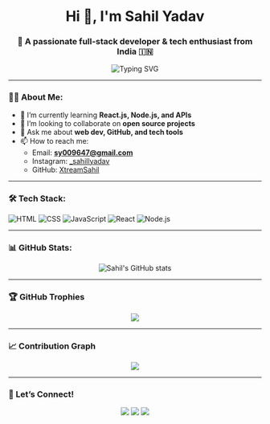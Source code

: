 <h1 align="center">Hi 👋, I'm Sahil Yadav</h1>
<h3 align="center">🚀 A passionate full-stack developer & tech enthusiast from India 🇮🇳</h3>

<p align="center">
  <img src="https://readme-typing-svg.demolab.com?font=Fira+Code&duration=3000&pause=500&color=F7971E&center=true&vCenter=true&width=435&lines=Full-stack+Web+Developer;Frontend+%F0%9F%96%A5%EF%B8%8F+Backend+%F0%9F%9A%80;Open+Source+Contributor;Tech+Explorer+%F0%9F%9A%80" alt="Typing SVG" />
</p>

---

### 🧑‍💻 About Me:
- 🌱 I’m currently learning **React.js, Node.js, and APIs**
- 👯 I’m looking to collaborate on **open source projects**
- 💬 Ask me about **web dev, GitHub, and tech tools**
- 📫 How to reach me:  
  - Email: **sy009647@gmail.com**  
  - Instagram: [\_sahillyadav](https://instagram.com/_sahillyadav)  
  - GitHub: [XtreamSahil](https://github.com/XtreamSahil)

---

### 🛠️ Tech Stack:
![HTML](https://img.shields.io/badge/HTML5-E34F26?logo=html5&logoColor=white&style=for-the-badge)
![CSS](https://img.shields.io/badge/CSS3-1572B6?logo=css3&logoColor=white&style=for-the-badge)
![JavaScript](https://img.shields.io/badge/JavaScript-F7DF1E?logo=javascript&logoColor=black&style=for-the-badge)
![React](https://img.shields.io/badge/React-20232A?logo=react&logoColor=61DAFB&style=for-the-badge)
![Node.js](https://img.shields.io/badge/Node.js-339933?logo=node-dot-js&logoColor=white&style=for-the-badge)

---

### 📊 GitHub Stats:
<p align="center">
  <img src="https://github-readme-stats.vercel.app/api?username=XtreamSahil&show_icons=true&theme=tokyonight" alt="Sahil's GitHub stats" />
</p>

---

### 🏆 GitHub Trophies
<p align="center">
  <img src="https://github-profile-trophy.vercel.app/?username=XtreamSahil&theme=gruvbox&no-bg=true&margin-w=15" />
</p>

---

### 📈 Contribution Graph
<p align="center">
  <img src="https://github-readme-activity-graph.vercel.app/graph?username=XtreamSahil&bg_color=1a1b27&color=ffffff&line=00bcd4&point=ffffff&area=true&hide_border=true"/>
</p>

---

### 🙌 Let’s Connect!
<p align="center">
  <a href="mailto:sy009647@gmail.com"><img src="https://img.shields.io/badge/Gmail-red?style=for-the-badge&logo=gmail&logoColor=white" /></a>
  <a href="https://instagram.com/_sahillyadav"><img src="https://img.shields.io/badge/Instagram-E4405F?style=for-the-badge&logo=instagram&logoColor=white" /></a>
  <a href="https://github.com/XtreamSahil"><img src="https://img.shields.io/badge/GitHub-100000?style=for-the-badge&logo=github&logoColor=white" /></a>
</p>
